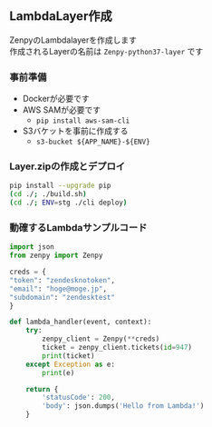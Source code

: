 ## LambdaLayer作成
ZenpyのLambdalayerを作成します  
作成されるLayerの名前は `Zenpy-python37-layer` です  

### 事前準備
* Dockerが必要です
* AWS SAMが必要です
    * `pip install aws-sam-cli`
* S3バケットを事前に作成する  
    - `s3-bucket ${APP_NAME}-${ENV}`

### Layer.zipの作成とデプロイ

```sh
pip install --upgrade pip
(cd ./; ./build.sh)
(cd ./; ENV=stg ./cli deploy)
```

### 動確するLambdaサンプルコード

```python
import json
from zenpy import Zenpy

creds = {
"token": "zendesknotoken",
"email": "hoge@moge.jp",
"subdomain": "zendesktest"
}

def lambda_handler(event, context):
    try:
        zenpy_client = Zenpy(**creds)
        ticket = zenpy_client.tickets(id=947)
        print(ticket)
    except Exception as e:
        print(e)

    return {
        'statusCode': 200,
        'body': json.dumps('Hello from Lambda!')
    }
```
